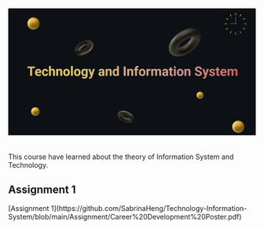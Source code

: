 <h1>
<p align=”center”>
<img width=”200" height=”200" src="https://github.com/SabrinaHeng/Technology-Information-System/blob/main/Make%20your%20README%20(1).png" alt=”my banner”>
</p>
</h1>

This course have learned about the theory of Information System and Technology.

<h2>Assignment 1</h2>
[Assignment 1](https://github.com/SabrinaHeng/Technology-Information-System/blob/main/Assignment/Career%20Development%20Poster.pdf)
